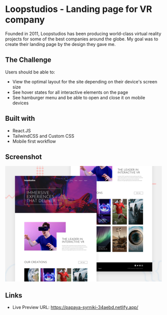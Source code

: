 # Loopstudios - Landing page for VR company
Founded in 2011, Loopstudios has been producing world-class virtual reality projects for some of the best companies around the globe. My goal was to create their landing page by the design they gave me.

## The Challenge
Users should be able to:
- View the optimal layout for the site depending on their device's screen size
- See hover states for all interactive elements on the page
- See hamburger menu and be able to open and close it on mobile devices

## Built with
- React.JS
- TailwindCSS and Custom CSS
- Mobile first workflow

## Screenshot
![](./src/desktop-preview.jpg)

## Links
- Live Preview URL: https://papaya-syrniki-34aebd.netlify.app/